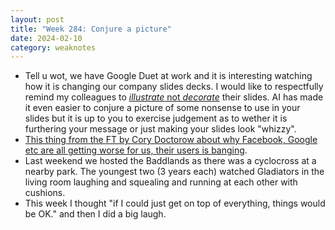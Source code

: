 ```yaml
---
layout: post
title: "Week 284: Conjure a picture"
date: 2024-02-10
category: weaknotes
---
```

* Tell u wot, we have Google Duet at work and it is interesting watching how it is changing our company slides decks. I would like to respectfully remind my colleagues to [_illustrate_ not _decorate_](https://russelldavies.typepad.com/planning/2015/07/one-more-thing.html) their slides. AI has made it even easier to conjure a picture of some nonsense to use in your slides but it is up to you to exercise judgement as to wether it is furthering your message or just making your slides look "whizzy".
* [This thing from the FT by Cory Doctorow about why Facebook, Google etc are all getting worse for us, their users is banging](https://www.ft.com/content/6fb1602d-a08b-4a8c-bac0-047b7d64aba5).
* Last weekend we hosted the Baddlands as there was a cyclocross at a nearby park. The youngest two (3 years each) watched Gladiators in the living room laughing and squealing and running at each other with cushions.
* This week I thought "if I could just get on top of everything, things would be OK." and then I did a big laugh.
